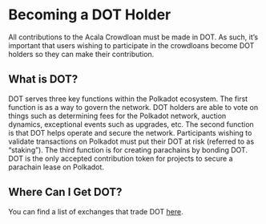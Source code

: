 # Becoming a DOT Holder

All contributions to the Acala Crowdloan must be made in DOT. As such, it’s important that users wishing to participate in the crowdloans become DOT holders so they can make their contribution.

## What is DOT?

DOT serves three key functions within the Polkadot ecosystem. The first function is as a way to govern the network. DOT holders are able to vote on things such as determining fees for the Polkadot network, auction dynamics, exceptional events such as upgrades, etc. The second function is that DOT helps operate and secure the network. Participants wishing to validate transactions on Polkadot must put their DOT at risk (referred to as “staking”). The third function is for creating parachains by bonding DOT. DOT is the only accepted contribution token for projects to secure a parachain lease on Polkadot.

## Where Can I Get DOT?

You can find a list of exchanges that trade DOT [here](https://coinmarketcap.com/currencies/polkadot-new/markets/).
